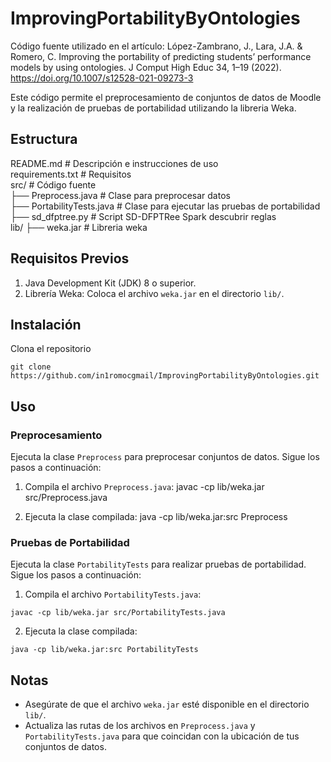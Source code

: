# ImprovingPortabilityByOntologies

Código fuente utilizado en el artículo: López-Zambrano, J., Lara, J.A. & Romero, C. Improving the portability of predicting students’ performance models by using ontologies. J Comput High Educ 34, 1–19 (2022). https://doi.org/10.1007/s12528-021-09273-3

Este código permite el preprocesamiento de conjuntos de datos de Moodle y la realización de pruebas de portabilidad utilizando la libreria Weka.

## Estructura

 README.md                  # Descripción e instrucciones de uso  
 requirements.txt           # Requisitos  
 src/                       # Código fuente  
 ├── Preprocess.java        # Clase para preprocesar datos  
 ├── PortabilityTests.java  # Clase para ejecutar las pruebas de portabilidad  
 ├── sd_dfptree.py          # Script SD-DFPTRee Spark descubrir reglas  
 lib/
 ├── weka.jar               # Libreria weka  
 

## Requisitos Previos

1. Java Development Kit (JDK) 8 o superior.
2. Librería Weka: Coloca el archivo `weka.jar` en el directorio `lib/`.

## Instalación

Clona el repositorio 
```
git clone https://github.com/in1romocgmail/ImprovingPortabilityByOntologies.git
```

## Uso

### Preprocesamiento

Ejecuta la clase `Preprocess` para preprocesar conjuntos de datos. Sigue los pasos a continuación:

1. Compila el archivo `Preprocess.java`:
javac -cp lib/weka.jar src/Preprocess.java

2. Ejecuta la clase compilada:
java -cp lib/weka.jar:src Preprocess

### Pruebas de Portabilidad

Ejecuta la clase `PortabilityTests` para realizar pruebas de portabilidad. Sigue los pasos a continuación:

1. Compila el archivo `PortabilityTests.java`:
```
javac -cp lib/weka.jar src/PortabilityTests.java
```

2. Ejecuta la clase compilada:
```
java -cp lib/weka.jar:src PortabilityTests
```

## Notas

- Asegúrate de que el archivo `weka.jar` esté disponible en el directorio `lib/`.
- Actualiza las rutas de los archivos en `Preprocess.java` y `PortabilityTests.java` para que coincidan con la ubicación de tus conjuntos de datos.
